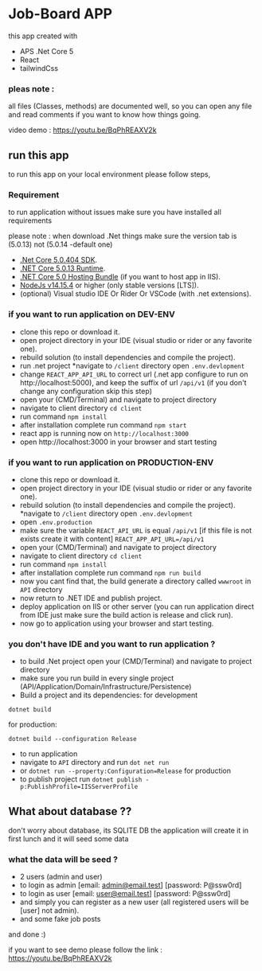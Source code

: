 # Job-Board APP



this app created with

* APS .Net Core 5
* React <typescript>
* tailwindCss

### pleas note : 

all files (Classes, methods) are documented well,
so you can open any file and read comments if you want to know how things going.



video demo : https://youtu.be/BqPhREAXV2k



## run this app

to run this app on your local environment please follow steps,

### Requirement

to run application without issues make sure you have installed all requirements

please note : when download .Net things make sure the version tab is (5.0.13) not (5.0.14 -default one)

 - [.Net Core 5.0.404 SDK](https://dotnet.microsoft.com/en-us/download/dotnet/5.0).
 - [.NET Core 5.0.13 Runtime](https://dotnet.microsoft.com/en-us/download/dotnet/5.0).
 - [.NET Core 5.0 Hosting Bundle](https://dotnet.microsoft.com/en-us/download/dotnet/5.0) (if you want to host app in IIS).
 - [NodeJs v14.15.4](https://nodejs.org/en/) or higher (only stable versions [LTS]).
 - (optional) Visual studio IDE Or Rider Or VSCode (with .net extensions).

### if you want to run application on DEV-ENV

* clone this repo or download it.
* open project directory in your IDE (visual studio or rider or any favorite one).
* rebuild solution (to install dependencies and compile the project).
* run .net project
  *navigate to `/client` directory open `.env.devlopment` 
* change `REACT_APP_API_URL` to correct url (.net app configure to run on http://localhost:5000), and keep the suffix of url `/api/v1` (if you don't change any configuration skip this step)
* open your (CMD/Terminal) and navigate to project directory
* navigate to client directory `cd client`
* run command `npm install`
* after installation complete run command `npm start`
* react app is running now on `http://localhost:3000`
* open http://localhost:3000 in your browser and start testing

### if you want to run application on PRODUCTION-ENV

* clone this repo or download it.
* open project directory in your IDE (visual studio or rider or any favorite one).
* rebuild solution (to install dependencies and compile the project).
  *navigate to `/client` directory open `.env.devlopment` 
* open `.env.production` 
* make sure the variable `REACT_API_URL` is equal  `/api/v1` [if this file is not exists create it with content] `REACT_APP_API_URL=/api/v1`
* open your (CMD/Terminal) and navigate to project directory
* navigate to client directory `cd client`
* run command `npm install`
* after installation complete run command `npm run build`
* now you cant find that, the build generate a directory called `wwwroot` in `API` directory
* now return to .NET IDE and publish project.
* deploy application on IIS or other server (you can run application direct from IDE just make sure the build action is release and click run).
* now go to application using your browser and start testing.

### you don't have IDE and you want to run application ?

* to build .Net project open your (CMD/Terminal) and navigate to project directory
* make sure you run build in every single project (API/Application/Domain/Infrastructure/Persistence)
* Build a project and its dependencies:
  for development

```
dotnet build
```

for production:

```
dotnet build --configuration Release
```

* to run application
* navigate to `API` directory and run `dot net run`
* or `dotnet run --property:Configuration=Release` for production
* to publish project run `dotnet publish -p:PublishProfile=IISServerProfile`


## What about database ??

don't worry about database, its SQLITE DB
the application will create it in first lunch and it will seed some data

### what the data will be seed ?

 * 2 users (admin and user)
 * to login as admin [email: admin@email.test] [password: P@ssw0rd]
 * to login as user [email: user@email.test] [password: P@ssw0rd]
 * and simply you can register as a new user (all registered users will be [user] not admin).
 * and some fake job posts

and done :)

if you want to see demo please follow the link :
https://youtu.be/BqPhREAXV2k
